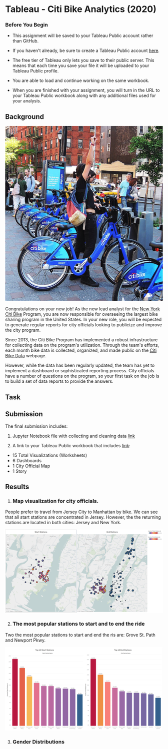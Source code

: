 # Tableau - Citi Bike Analytics (2020)

### Before You Begin

* This assignment will be saved to your Tableau Public account rather than GitHub. 

* If you haven't already, be sure to create a Tableau Public account [here](https://public.tableau.com/s/).

* The free tier of Tableau only lets you save to their public server. This means that each time you save your file it will be uploaded to your Tableau Public profile. 

* You are able to load and continue working on the same workbook.

* When you are finished with your assignment, you will turn in the URL to your Tableau Public workbook along with any additional files used for your analysis. 

## Background

![Citi-Bikes](Images/citi-bike-station-bikes.jpg)

Congratulations on your new job! As the new lead analyst for the [New York Citi Bike](https://en.wikipedia.org/wiki/Citi_Bike) Program, you are now responsible for overseeing the largest bike sharing program in the United States. In your new role, you will be expected to generate regular reports for city officials looking to publicize and improve the city program.

Since 2013, the Citi Bike Program has implemented a robust infrastructure for collecting data on the program's utilization. Through the team's efforts, each month bike data is collected, organized, and made public on the [Citi Bike Data](https://www.citibikenyc.com/system-data) webpage.

However, while the data has been regularly updated, the team has yet to implement a dashboard or sophisticated reporting process. City officials have a number of questions on the program, so your first task on the job is to build a set of data reports to provide the answers.

## Task

## Submission 

The final submission includes:

1. Jupyter Notebook file with collecting and cleaning data [link](https://github.com/karimova/UCI_HW_Karimova/blob/master/17-Tableau-Challenge/data_enginiring_cleaning.ipynb)

2. A link to your Tableau Public workbook that includes [link](https://github.com/karimova/UCI_HW_Karimova/blob/master/17-Tableau-Challenge/HW_Karimova_all.twbx): 
  * 15 Total Visualizations (Worksheets) 
  * 6 Dashboards
  * 1 City Official Map
  * 1 Story 

## Results

1. ### Map visualization for city officials.

People prefer to travel from Jersey City to Manhattan by bike. We can see that all start stations are concentrated in Jersey. However, the the returning stations are located in both cities: Jersey and New York.

![map](Images/Picture1.png)

2. ### The most popular stations to start and to end the ride

Two the most popular stations to start and end the ris are: Grove St. Path and Newport Pkwy.

![stations](Images/Picture3.png)

3. ### Gender Distributions


